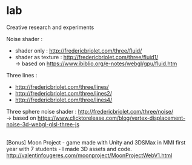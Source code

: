 # lab
Creative research and experiments

Noise shader : 
- shader only : http://fredericbriolet.com/three/fluid/
- shader as texture : http://fredericbriolet.com/three/fluid1/ <br/>
-> based on https://www.ibiblio.org/e-notes/webgl/gpu/fluid.htm

Three lines : 
- http://fredericbriolet.com/three/lines/
- http://fredericbriolet.com/three/lines2/
- http://fredericbriolet.com/three/lines4/

Three sphere noise shader : http://fredericbriolet.com/three/noise/ <br/>
-> based on https://www.clicktorelease.com/blog/vertex-displacement-noise-3d-webgl-glsl-three-js
<br/><br/>

[Bonus] Moon Project - game made with Unity and 3DSMax in MMI first year with 7 students - I made 3D assets and code.
http://valentinfougeres.com/moonproject/MoonProjectWebV1.html
